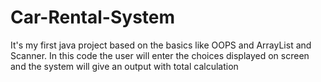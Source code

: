 # Car-Rental-System

It's my first java project based on the basics like OOPS and ArrayList and Scanner.
In this code the user will enter the choices displayed on screen and the system will give an output with total calculation
